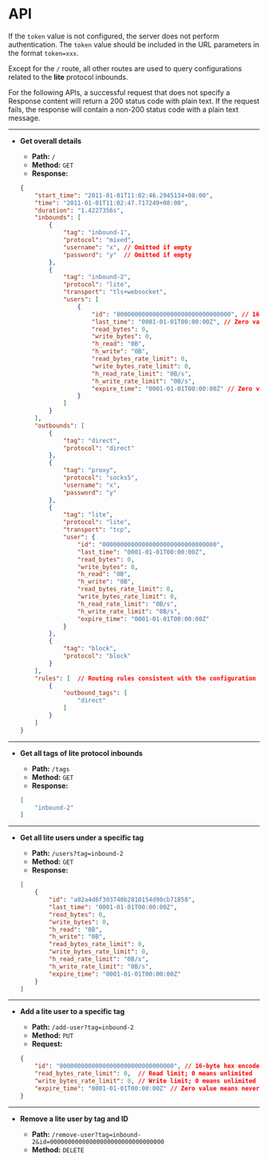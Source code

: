 # API

If the `token` value is not configured, the server does not perform authentication. The `token` value should be included in the URL parameters in the format `token=xxx`.

Except for the `/` route, all other routes are used to query configurations related to the **lite** protocol inbounds.

For the following APIs, a successful request that does not specify a Response content will return a 200 status code with plain text. If the request fails, the response will contain a non-200 status code with a plain text message.

---

* **Get overall details**

  * **Path:** `/`
  * **Method:** `GET`
  * **Response:**

  ```json
  {
      "start_time": "2011-01-01T11:02:46.2945134+08:00",
      "time": "2011-01-01T11:02:47.717249+08:00",
      "duration": "1.4227356s",
      "inbounds": [
          {
              "tag": "inbound-1",
              "protocol": "mixed",
              "username": "x", // Omitted if empty
              "password": "y"  // Omitted if empty
          },
          {
              "tag": "inbound-2",
              "protocol": "lite",
              "transport": "tls+websocket",
              "users": [
                  {
                      "id": "00000000000000000000000000000000", // 16-byte hex encoded
                      "last_time": "0001-01-01T00:00:00Z", // Zero value indicates never accessed
                      "read_bytes": 0,
                      "write_bytes": 0,
                      "h_read": "0B",
                      "h_write": "0B",
                      "read_bytes_rate_limit": 0,
                      "write_bytes_rate_limit": 0,
                      "h_read_rate_limit": "0B/s",
                      "h_write_rate_limit": "0B/s",
                      "expire_time": "0001-01-01T00:00:00Z" // Zero value means never expires
                  }
              ]
          }
      ],
      "outbounds": [
          {
              "tag": "direct",
              "protocol": "direct"
          },
          {
              "tag": "proxy",
              "protocol": "socks5",
              "username": "x",
              "password": "y"
          },
          {
              "tag": "lite",
              "protocol": "lite",
              "transport": "tcp",
              "user": {
                  "id": "00000000000000000000000000000000",
                  "last_time": "0001-01-01T00:00:00Z",
                  "read_bytes": 0,
                  "write_bytes": 0,
                  "h_read": "0B",
                  "h_write": "0B",
                  "read_bytes_rate_limit": 0,
                  "write_bytes_rate_limit": 0,
                  "h_read_rate_limit": "0B/s",
                  "h_write_rate_limit": "0B/s",
                  "expire_time": "0001-01-01T00:00:00Z"
              }
          },
          {
              "tag": "block",
              "protocol": "block"
          }
      ],
      "rules": [  // Routing rules consistent with the configuration file
          {
              "outbound_tags": [
                  "direct"
              ]
          }
      ]
  }
  ```

---

* **Get all tags of lite protocol inbounds**

  * **Path:** `/tags`
  * **Method:** `GET`
  * **Response:**

  ```json
  [
      "inbound-2"
  ]
  ```

---

* **Get all lite users under a specific tag**

  * **Path:** `/users?tag=inbound-2`
  * **Method:** `GET`
  * **Response:**

  ```json
  [
      {
          "id": "a82a4d6f303740b2810154d90cb71858",
          "last_time": "0001-01-01T00:00:00Z",
          "read_bytes": 0,
          "write_bytes": 0,
          "h_read": "0B",
          "h_write": "0B",
          "read_bytes_rate_limit": 0,
          "write_bytes_rate_limit": 0,
          "h_read_rate_limit": "0B/s",
          "h_write_rate_limit": "0B/s",
          "expire_time": "0001-01-01T00:00:00Z"
      }
  ]
  ```

---

* **Add a lite user to a specific tag**

  * **Path:** `/add-user?tag=inbound-2`
  * **Method:** `PUT`
  * **Request:**

  ```json
  {
      "id": "00000000000000000000000000000000", // 16-byte hex encoded or UUID string
      "read_bytes_rate_limit": 0,  // Read limit; 0 means unlimited
      "write_bytes_rate_limit": 0, // Write limit; 0 means unlimited
      "expire_time": "0001-01-01T00:00:00Z" // Zero value means never expires
  }
  ```

---

* **Remove a lite user by tag and ID**

  * **Path:** `/remove-user?tag=inbound-2&id=00000000000000000000000000000000`
  * **Method:** `DELETE`
